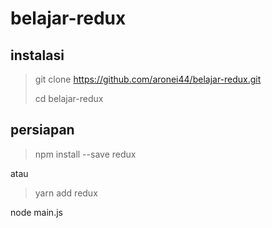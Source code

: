 # belajar-redux

## instalasi

> git clone https://github.com/aronei44/belajar-redux.git
> 
> cd belajar-redux

## persiapan

> npm install --save redux

atau

> yarn add redux

node main.js
